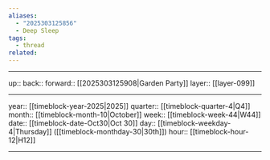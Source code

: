 ```yaml
---
aliases:
  - "2025303125856"
  - Deep Sleep
tags:
  - thread
related:
---
```




***

up:: 
back:: 
forward:: [[2025303125908|Garden Party]]
layer:: [[layer-099]]

***

year:: [[timeblock-year-2025|2025]]
quarter:: [[timeblock-quarter-4|Q4]]
month:: [[timeblock-month-10|October]]
week:: [[timeblock-week-44|W44]]
date:: [[timeblock-date-Oct30|Oct 30]]
day:: [[timeblock-weekday-4|Thursday]] ([[timeblock-monthday-30|30th]])
hour:: [[timeblock-hour-12|H12]]

***
